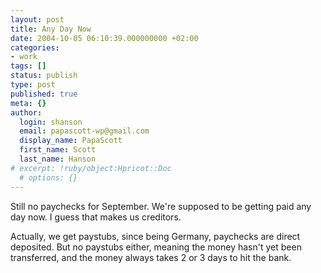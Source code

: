 ```yaml
---
layout: post
title: Any Day Now
date: 2004-10-05 06:10:39.000000000 +02:00
categories:
- work
tags: []
status: publish
type: post
published: true
meta: {}
author:
  login: shanson
  email: papascott-wp@gmail.com
  display_name: PapaScott
  first_name: Scott
  last_name: Hanson
# excerpt: !ruby/object:Hpricot::Doc
  # options: {}
---
```

<p>Still no paychecks for September. We're supposed to be getting paid any day now. I guess that makes us creditors.</p>
<p>Actually, we get paystubs, since being Germany, paychecks are direct deposited. But no paystubs either, meaning the money hasn't yet been transferred, and the money always takes 2 or 3 days to hit the bank.</p>
